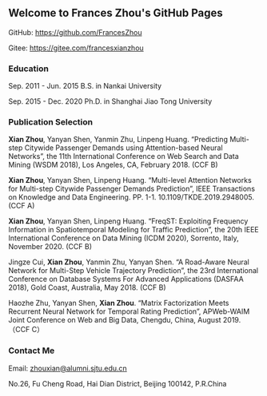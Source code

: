 ## Welcome to Frances Zhou's GitHub Pages

GitHub: https://github.com/FrancesZhou 

Gitee: https://gitee.com/francesxianzhou

### Education 
Sep. 2011 - Jun. 2015        B.S. in Nankai University

Sep. 2015 - Dec. 2020        Ph.D. in Shanghai Jiao Tong University

### Publication Selection
**Xian Zhou**, Yanyan Shen, Yanmin Zhu, Linpeng Huang. “Predicting Multi-step Citywide Passenger Demands using Attention-based Neural Networks”, the 11th International Conference on Web Search and Data Mining (WSDM 2018), Los Angeles, CA, February 2018. (CCF B)

**Xian Zhou**, Yanyan Shen, Linpeng Huang. “Multi-level Attention Networks for Multi-step Citywide Passenger Demands Prediction”, IEEE Transactions on Knowledge and Data Engineering. PP. 1-1. 10.1109/TKDE.2019.2948005. (CCF A)

**Xian Zhou**, Yanyan Shen, Linpeng Huang. “FreqST: Exploiting Frequency Information in Spatiotemporal Modeling for Traffic Prediction”, the 20th IEEE International Conference on Data Mining (ICDM 2020), Sorrento, Italy, November 2020. (CCF B)

Jingze Cui, **Xian Zhou**, Yanmin Zhu, Yanyan Shen. “A Road-Aware Neural Network for Multi-Step Vehicle Trajectory Prediction”, the 23rd International Conference on Database Systems For Advanced Applications (DASFAA 2018), Gold Coast, Australia, May 2018. (CCF B)

Haozhe Zhu, Yanyan Shen, **Xian Zhou**. “Matrix Factorization Meets Recurrent Neural Network for Temporal Rating Prediction”, APWeb-WAIM Joint Conference on Web and Big Data, Chengdu, China, August 2019. （CCF C）

### Contact Me
Email: zhouxian@alumni.sjtu.edu.cn

No.26, Fu Cheng Road, Hai Dian District, Beijing 100142, P.R.China

